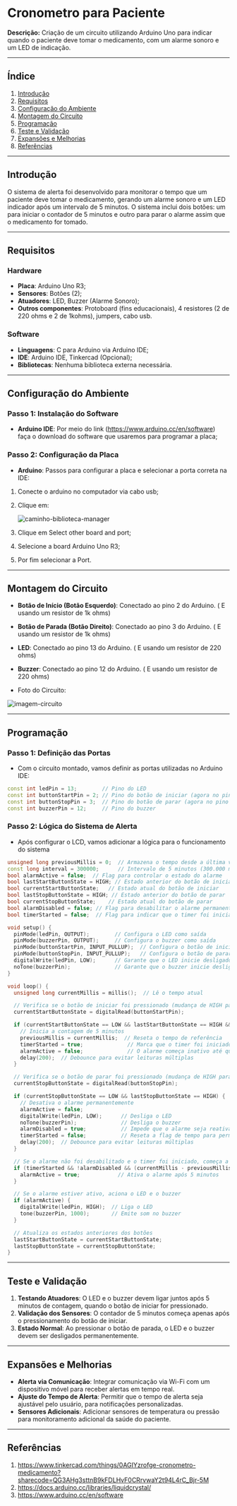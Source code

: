 # Cronometro para Paciente

**Descrição:** Criação de um circuito utilizando Arduino Uno para indicar quando o paciente deve tomar o medicamento, com um alarme sonoro e um LED de indicação.

---

## Índice

1. [Introdução](#introdução)
2. [Requisitos](#requisitos)
3. [Configuração do Ambiente](#configuração-do-ambiente)
4. [Montagem do Circuito](#montagem-do-circuito)
5. [Programação](#programação)
6. [Teste e Validação](#teste-e-validação)
7. [Expansões e Melhorias](#expansões-e-melhorias)
8. [Referências](#referências)

---

## Introdução
O sistema de alerta foi desenvolvido para monitorar o tempo que um paciente deve tomar o medicamento, gerando um alarme sonoro e um LED indicador após um intervalo de 5 minutos. O sistema inclui dois botões: um para iniciar o contador de 5 minutos e outro para parar o alarme assim que o medicamento for tomado.


---

## Requisitos

### Hardware

- **Placa**: Arduino Uno R3;
- **Sensores**: Botões (2);
- **Atuadores**: LED, Buzzer (Alarme Sonoro);
- **Outros componentes**: Protoboard (fins educacionais), 4 resistores (2 de 220 ohms e 2 de 1kohms), jumpers, cabo usb.

### Software

- **Linguagens**: C para Arduino via Arduino IDE;
- **IDE**: Arduino IDE, Tinkercad (Opcional);
- **Bibliotecas**: Nenhuma biblioteca externa necessária.
---

## Configuração do Ambiente

### Passo 1: Instalação do Software

- **Arduino IDE**: Por meio do link (https://www.arduino.cc/en/software) faça o download do software que usaremos para programar a placa;

### Passo 2: Configuração da Placa

- **Arduino**: Passos para configurar a placa e selecionar a porta correta na IDE:
1. Conecte o arduino no computador via cabo usb;
2. Clique em:

   <img src="Caminho-Selecionar-Port.png" alt="caminho-biblioteca-manager" />
3. Clique em Select other board and port;
4. Selecione a board Arduino Uno R3;
5. Por fim selecionar a Port.

---

## Montagem do Circuito

- **Botão de Início (Botão Esquerdo)**: Conectado ao pino 2 do Arduino. ( E usando um resistor de 1k ohms)
- **Botão de Parada (Botão Direito)**: Conectado ao pino 3 do Arduino. ( E usando um resistor de 1k ohms)
- **LED**: Conectado ao pino 13 do Arduino. ( E usando um resistor de 220 ohms)
- **Buzzer**: Conectado ao pino 12 do Arduino. ( E usando um resistor de 220 ohms)
 
- Foto do Circuito:

<img src="imagem-circuito.png" alt="imagem-circuito" />


---

## Programação

### Passo 1: Definição das Portas

- Com o circuito montado, vamos definir as portas utilizadas no Arduino IDE:
  
```cpp
const int ledPin = 13;        // Pino do LED
const int buttonStartPin = 2; // Pino do botão de iniciar (agora no pino 2)
const int buttonStopPin = 3;  // Pino do botão de parar (agora no pino 3)
const int buzzerPin = 12;     // Pino do buzzer
```

### Passo 2: Lógica do Sistema de Alerta

- Após configurar o LCD, vamos adicionar a lógica para o funcionamento do sistema
  
```cpp
unsigned long previousMillis = 0;  // Armazena o tempo desde a última verificação
const long interval = 300000;      // Intervalo de 5 minutos (300.000 ms)
bool alarmActive = false;  // Flag para controlar o estado do alarme
bool lastStartButtonState = HIGH; // Estado anterior do botão de iniciar
bool currentStartButtonState;   // Estado atual do botão de iniciar
bool lastStopButtonState = HIGH; // Estado anterior do botão de parar
bool currentStopButtonState;    // Estado atual do botão de parar
bool alarmDisabled = false; // Flag para desabilitar o alarme permanentemente
bool timerStarted = false;  // Flag para indicar que o timer foi iniciado

void setup() {
  pinMode(ledPin, OUTPUT);        // Configura o LED como saída
  pinMode(buzzerPin, OUTPUT);     // Configura o buzzer como saída
  pinMode(buttonStartPin, INPUT_PULLUP);  // Configura o botão de iniciar com pull-up interno
  pinMode(buttonStopPin, INPUT_PULLUP);   // Configura o botão de parar com pull-up interno
  digitalWrite(ledPin, LOW);      // Garante que o LED inicie desligado
  noTone(buzzerPin);              // Garante que o buzzer inicie desligado
}

void loop() {
  unsigned long currentMillis = millis();  // Lê o tempo atual

  // Verifica se o botão de iniciar foi pressionado (mudança de HIGH para LOW)
  currentStartButtonState = digitalRead(buttonStartPin);

  if (currentStartButtonState == LOW && lastStartButtonState == HIGH && !timerStarted && !alarmDisabled) {
    // Inicia a contagem de 5 minutos
    previousMillis = currentMillis;  // Reseta o tempo de referência
    timerStarted = true;              // Marca que o timer foi iniciado
    alarmActive = false;              // O alarme começa inativo até que o tempo passe
    delay(200);  // Debounce para evitar leituras múltiplas
  }

  // Verifica se o botão de parar foi pressionado (mudança de HIGH para LOW)
  currentStopButtonState = digitalRead(buttonStopPin);

  if (currentStopButtonState == LOW && lastStopButtonState == HIGH) {
    // Desativa o alarme permanentemente
    alarmActive = false;
    digitalWrite(ledPin, LOW);      // Desliga o LED
    noTone(buzzerPin);              // Desliga o buzzer
    alarmDisabled = true;           // Impede que o alarme seja reativado
    timerStarted = false;           // Reseta a flag de tempo para permitir reiniciar
    delay(200);  // Debounce para evitar leituras múltiplas
  }

  // Se o alarme não foi desabilitado e o timer foi iniciado, começa a contagem
  if (timerStarted && !alarmDisabled && (currentMillis - previousMillis >= interval)) {
    alarmActive = true;            // Ativa o alarme após 5 minutos
  }

  // Se o alarme estiver ativo, aciona o LED e o buzzer
  if (alarmActive) {
    digitalWrite(ledPin, HIGH);  // Liga o LED
    tone(buzzerPin, 1000);       // Emite som no buzzer
  }

  // Atualiza os estados anteriores dos botões
  lastStartButtonState = currentStartButtonState;
  lastStopButtonState = currentStopButtonState;
}
```
---

## Teste e Validação

1. **Testando Atuadores**: O LED e o buzzer devem ligar juntos após 5 minutos de contagem, quando o botão de iniciar for pressionado.
2. **Validação dos Sensores**: O contador de 5 minutos começa apenas após o pressionamento do botão de iniciar.
3. **Estado Normal**: Ao pressionar o botão de parada, o LED e o buzzer devem ser desligados permanentemente.
---

## Expansões e Melhorias

- **Alerta via Comunicação**: Integrar comunicação via Wi-Fi com um dispositivo móvel para receber alertas em tempo real.
- **Ajuste do Tempo de Alerta**: Permitir que o tempo de alerta seja ajustável pelo usuário, para notificações personalizadas.
- **Sensores Adicionais**: Adicionar sensores de temperatura ou pressão para monitoramento adicional da saúde do paciente.
---

## Referências

1. https://www.tinkercad.com/things/0AGIYzrofge-cronometro-medicamento?sharecode=QG3AHg3sttnB9kFDLHvF0CRrvwaY2t94L4rC_Bjr-5M
2. https://docs.arduino.cc/libraries/liquidcrystal/
3. https://www.arduino.cc/en/software

